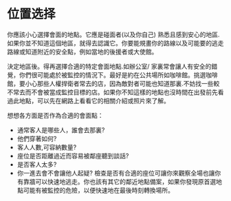 [Title]: # (定位選擇)
[Order]: # (1)

# 位置选择

你應該小心選擇會面的地點。它應是碰面者(以及你自己) 熟悉且感到安心的地區.如果你並不知道這個地區，就得去認識它。你要能規畫你的路線以及可能要的逃走路線或知道附近的安全點，例如當地的後援者或大使館。

決定地區後。得再選擇合適的特定會面地點.如辦公室/ 家裏常會讓人有安全的錯覺，你們很可能處於被監控的情況下。最好是約在公共場所如咖啡館。挑選咖啡館，要小心那些人權捍衛者常去的店，因為敵對者可能也知道那裏.不妨找一些較不常去而不會被當成監控目標的店。如果你不知這樣的地點也沒時間在出發前先看過此地點，可以先在網路上看看它的相關介紹或照片來了解。

想想各方面是否作為合適的會面點：
* 通常客人是哪些人，誰會去那裏?
* 他們穿著如何?
* 客人人數,可容納數量?
* 座位是否距離過近而容易被鄰座聽到談話?
* 是否客人太多?
* 你一進去會不會讓他人起疑?
檢查是否有合適的座位可讓你來觀察全場也讓你有靠牆可以快速地逃走。你也該有其它的鄰近地點備案，如果你發現原首選地點可能有被監控的危險，以便快速地在最後時刻轉換場所。
